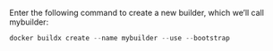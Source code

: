 Enter the following command to create a new builder, which we’ll call mybuilder:

```python
docker buildx create --name mybuilder --use --bootstrap
```
